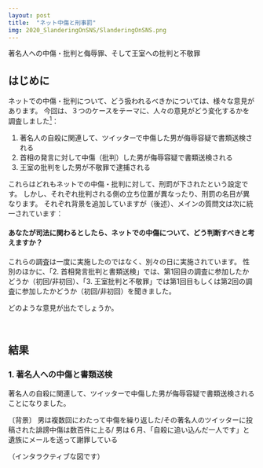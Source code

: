 ```yaml
---
layout: post
title:  "ネット中傷と刑事罰"
img: 2020_SlanderingOnSNS/SlanderingOnSNS.png
---
```


著名人への中傷・批判と侮辱罪、そして王室への批判と不敬罪

## はじめに
ネットでの中傷・批判について、どう扱われるべきかについては、様々な意見があります。
今回は、３つのケースをテーマに、人々の意見がどう変化するかを調査しました[^0]：

[^0]: 具体的な事例を想像される方もいると思いますが、ここでは例え話として扱っています。

<ol>
<li>著名人の自殺に関連して、ツイッターで中傷した男が侮辱容疑で書類送検される</li>
<li>首相の発言に対して中傷（批判）した男が侮辱容疑で書類送検される</li>
<li>王室の批判をした男が不敬罪で逮捕される</li>
</ol>

これらはどれもネットでの中傷・批判に対して、刑罰が下されたという設定です。
しかし、それぞれ批判される側の立ち位置が異なったり、刑罰の名目が異なります。
それぞれ背景を追加していますが（後述）、メインの質問文は次に統一されています：

<div class="jumbotron">
  <h4>あなたが司法に関わるとしたら、ネットでの中傷について、どう判断すべきと考えますか？</h4>
  <!-- <label><i>性犯罪者にGPSの装着を義務付けることが、昨今日本でも検討されています。犯罪予防・人権問題・法制度など幅広い観点から、ご意見を募集します。</i></label> -->
</div>

これらの調査は一度に実施したのではなく、別々の日に実施されています。
性別のほかに、「2. 首相発言批判と書類送検」では、第1回目の調査に参加したかどうか（初回/非初回）、「3. 王室批判と不敬罪」では第1回目もしくは第2回の調査に参加したかどうか（初回/非初回）を聞きました。

どのような意見が出たでしょうか。

<br>


## 結果

### 1. 著名人への中傷と書類送検

<div class="jumbotron py-2">
<p>
著名人の自殺に関連して、ツイッターで中傷した男が侮辱容疑で書類送検されることになりました。
</p>
<p>
〔背景〕 男は複数回にわたって中傷を繰り返した/その著名人のツイッターに投稿された誹謗中傷は数百件に上る/ 男は６月、「自殺に追い込んだ一人です」と遺族にメールを送って謝罪している
</p>
</div>
（インタラクティブな図です）

<div>                        <script type="text/javascript">window.PlotlyConfig = {MathJaxConfig: 'local'};</script>
        <script src="https://cdn.plot.ly/plotly-latest.min.js"></script>                <div id="6bd88d88-6455-4cfe-b921-59597818d68d" class="plotly-graph-div" style="height:100%; width:100%;"></div>            <script type="text/javascript">                                    window.PLOTLYENV=window.PLOTLYENV || {};                                    if (document.getElementById("6bd88d88-6455-4cfe-b921-59597818d68d")) {                    Plotly.newPlot(                        "6bd88d88-6455-4cfe-b921-59597818d68d",                        [{"branchvalues": "total", "customdata": [[3.0], [196.0], [3.0], [117.0], [3.0], [166.4696485623003]], "domain": {"x": [0.0, 1.0], "y": [0.0, 1.0]}, "hovertemplate": "labels=%{label}<br>Count_sum=%{value}<br>parent=%{parent}<br>id=%{id}<br>Count=%{color}<extra></extra>", "ids": ["\u614e\u91cd\u6d3e/\u5973\u6027", "\u88c1\u304b\u308c\u308b\u3079\u304d/\u5973\u6027", "\u614e\u91cd\u6d3e/\u7537\u6027", "\u88c1\u304b\u308c\u308b\u3079\u304d/\u7537\u6027", "\u614e\u91cd\u6d3e", "\u88c1\u304b\u308c\u308b\u3079\u304d"], "labels": ["\u5973\u6027", "\u5973\u6027", "\u7537\u6027", "\u7537\u6027", "\u614e\u91cd\u6d3e", "\u88c1\u304b\u308c\u308b\u3079\u304d"], "marker": {"coloraxis": "coloraxis", "colors": [3.0, 196.0, 3.0, 117.0, 3.0, 166.4696485623003]}, "name": "", "parents": ["\u614e\u91cd\u6d3e", "\u88c1\u304b\u308c\u308b\u3079\u304d", "\u614e\u91cd\u6d3e", "\u88c1\u304b\u308c\u308b\u3079\u304d", "", ""], "type": "sunburst", "values": [3, 196, 3, 117, 6, 313]}],                        {"coloraxis": {"colorbar": {"title": {"text": "Count"}}, "colorscale": [[0.0, "rgb(75, 41, 145)"], [0.16666666666666666, "rgb(135, 44, 162)"], [0.3333333333333333, "rgb(192, 54, 157)"], [0.5, "rgb(234, 79, 136)"], [0.6666666666666666, "rgb(250, 120, 118)"], [0.8333333333333334, "rgb(246, 169, 122)"], [1.0, "rgb(237, 217, 163)"]]}, "legend": {"tracegroupgap": 0}, "margin": {"t": 60}, "template": {"data": {"bar": [{"error_x": {"color": "#2a3f5f"}, "error_y": {"color": "#2a3f5f"}, "marker": {"line": {"color": "#E5ECF6", "width": 0.5}}, "type": "bar"}], "barpolar": [{"marker": {"line": {"color": "#E5ECF6", "width": 0.5}}, "type": "barpolar"}], "carpet": [{"aaxis": {"endlinecolor": "#2a3f5f", "gridcolor": "white", "linecolor": "white", "minorgridcolor": "white", "startlinecolor": "#2a3f5f"}, "baxis": {"endlinecolor": "#2a3f5f", "gridcolor": "white", "linecolor": "white", "minorgridcolor": "white", "startlinecolor": "#2a3f5f"}, "type": "carpet"}], "choropleth": [{"colorbar": {"outlinewidth": 0, "ticks": ""}, "type": "choropleth"}], "contour": [{"colorbar": {"outlinewidth": 0, "ticks": ""}, "colorscale": [[0.0, "#0d0887"], [0.1111111111111111, "#46039f"], [0.2222222222222222, "#7201a8"], [0.3333333333333333, "#9c179e"], [0.4444444444444444, "#bd3786"], [0.5555555555555556, "#d8576b"], [0.6666666666666666, "#ed7953"], [0.7777777777777778, "#fb9f3a"], [0.8888888888888888, "#fdca26"], [1.0, "#f0f921"]], "type": "contour"}], "contourcarpet": [{"colorbar": {"outlinewidth": 0, "ticks": ""}, "type": "contourcarpet"}], "heatmap": [{"colorbar": {"outlinewidth": 0, "ticks": ""}, "colorscale": [[0.0, "#0d0887"], [0.1111111111111111, "#46039f"], [0.2222222222222222, "#7201a8"], [0.3333333333333333, "#9c179e"], [0.4444444444444444, "#bd3786"], [0.5555555555555556, "#d8576b"], [0.6666666666666666, "#ed7953"], [0.7777777777777778, "#fb9f3a"], [0.8888888888888888, "#fdca26"], [1.0, "#f0f921"]], "type": "heatmap"}], "heatmapgl": [{"colorbar": {"outlinewidth": 0, "ticks": ""}, "colorscale": [[0.0, "#0d0887"], [0.1111111111111111, "#46039f"], [0.2222222222222222, "#7201a8"], [0.3333333333333333, "#9c179e"], [0.4444444444444444, "#bd3786"], [0.5555555555555556, "#d8576b"], [0.6666666666666666, "#ed7953"], [0.7777777777777778, "#fb9f3a"], [0.8888888888888888, "#fdca26"], [1.0, "#f0f921"]], "type": "heatmapgl"}], "histogram": [{"marker": {"colorbar": {"outlinewidth": 0, "ticks": ""}}, "type": "histogram"}], "histogram2d": [{"colorbar": {"outlinewidth": 0, "ticks": ""}, "colorscale": [[0.0, "#0d0887"], [0.1111111111111111, "#46039f"], [0.2222222222222222, "#7201a8"], [0.3333333333333333, "#9c179e"], [0.4444444444444444, "#bd3786"], [0.5555555555555556, "#d8576b"], [0.6666666666666666, "#ed7953"], [0.7777777777777778, "#fb9f3a"], [0.8888888888888888, "#fdca26"], [1.0, "#f0f921"]], "type": "histogram2d"}], "histogram2dcontour": [{"colorbar": {"outlinewidth": 0, "ticks": ""}, "colorscale": [[0.0, "#0d0887"], [0.1111111111111111, "#46039f"], [0.2222222222222222, "#7201a8"], [0.3333333333333333, "#9c179e"], [0.4444444444444444, "#bd3786"], [0.5555555555555556, "#d8576b"], [0.6666666666666666, "#ed7953"], [0.7777777777777778, "#fb9f3a"], [0.8888888888888888, "#fdca26"], [1.0, "#f0f921"]], "type": "histogram2dcontour"}], "mesh3d": [{"colorbar": {"outlinewidth": 0, "ticks": ""}, "type": "mesh3d"}], "parcoords": [{"line": {"colorbar": {"outlinewidth": 0, "ticks": ""}}, "type": "parcoords"}], "pie": [{"automargin": true, "type": "pie"}], "scatter": [{"marker": {"colorbar": {"outlinewidth": 0, "ticks": ""}}, "type": "scatter"}], "scatter3d": [{"line": {"colorbar": {"outlinewidth": 0, "ticks": ""}}, "marker": {"colorbar": {"outlinewidth": 0, "ticks": ""}}, "type": "scatter3d"}], "scattercarpet": [{"marker": {"colorbar": {"outlinewidth": 0, "ticks": ""}}, "type": "scattercarpet"}], "scattergeo": [{"marker": {"colorbar": {"outlinewidth": 0, "ticks": ""}}, "type": "scattergeo"}], "scattergl": [{"marker": {"colorbar": {"outlinewidth": 0, "ticks": ""}}, "type": "scattergl"}], "scattermapbox": [{"marker": {"colorbar": {"outlinewidth": 0, "ticks": ""}}, "type": "scattermapbox"}], "scatterpolar": [{"marker": {"colorbar": {"outlinewidth": 0, "ticks": ""}}, "type": "scatterpolar"}], "scatterpolargl": [{"marker": {"colorbar": {"outlinewidth": 0, "ticks": ""}}, "type": "scatterpolargl"}], "scatterternary": [{"marker": {"colorbar": {"outlinewidth": 0, "ticks": ""}}, "type": "scatterternary"}], "surface": [{"colorbar": {"outlinewidth": 0, "ticks": ""}, "colorscale": [[0.0, "#0d0887"], [0.1111111111111111, "#46039f"], [0.2222222222222222, "#7201a8"], [0.3333333333333333, "#9c179e"], [0.4444444444444444, "#bd3786"], [0.5555555555555556, "#d8576b"], [0.6666666666666666, "#ed7953"], [0.7777777777777778, "#fb9f3a"], [0.8888888888888888, "#fdca26"], [1.0, "#f0f921"]], "type": "surface"}], "table": [{"cells": {"fill": {"color": "#EBF0F8"}, "line": {"color": "white"}}, "header": {"fill": {"color": "#C8D4E3"}, "line": {"color": "white"}}, "type": "table"}]}, "layout": {"annotationdefaults": {"arrowcolor": "#2a3f5f", "arrowhead": 0, "arrowwidth": 1}, "autotypenumbers": "strict", "coloraxis": {"colorbar": {"outlinewidth": 0, "ticks": ""}}, "colorscale": {"diverging": [[0, "#8e0152"], [0.1, "#c51b7d"], [0.2, "#de77ae"], [0.3, "#f1b6da"], [0.4, "#fde0ef"], [0.5, "#f7f7f7"], [0.6, "#e6f5d0"], [0.7, "#b8e186"], [0.8, "#7fbc41"], [0.9, "#4d9221"], [1, "#276419"]], "sequential": [[0.0, "#0d0887"], [0.1111111111111111, "#46039f"], [0.2222222222222222, "#7201a8"], [0.3333333333333333, "#9c179e"], [0.4444444444444444, "#bd3786"], [0.5555555555555556, "#d8576b"], [0.6666666666666666, "#ed7953"], [0.7777777777777778, "#fb9f3a"], [0.8888888888888888, "#fdca26"], [1.0, "#f0f921"]], "sequentialminus": [[0.0, "#0d0887"], [0.1111111111111111, "#46039f"], [0.2222222222222222, "#7201a8"], [0.3333333333333333, "#9c179e"], [0.4444444444444444, "#bd3786"], [0.5555555555555556, "#d8576b"], [0.6666666666666666, "#ed7953"], [0.7777777777777778, "#fb9f3a"], [0.8888888888888888, "#fdca26"], [1.0, "#f0f921"]]}, "colorway": ["#636efa", "#EF553B", "#00cc96", "#ab63fa", "#FFA15A", "#19d3f3", "#FF6692", "#B6E880", "#FF97FF", "#FECB52"], "font": {"color": "#2a3f5f"}, "geo": {"bgcolor": "white", "lakecolor": "white", "landcolor": "#E5ECF6", "showlakes": true, "showland": true, "subunitcolor": "white"}, "hoverlabel": {"align": "left"}, "hovermode": "closest", "mapbox": {"style": "light"}, "paper_bgcolor": "white", "plot_bgcolor": "#E5ECF6", "polar": {"angularaxis": {"gridcolor": "white", "linecolor": "white", "ticks": ""}, "bgcolor": "#E5ECF6", "radialaxis": {"gridcolor": "white", "linecolor": "white", "ticks": ""}}, "scene": {"xaxis": {"backgroundcolor": "#E5ECF6", "gridcolor": "white", "gridwidth": 2, "linecolor": "white", "showbackground": true, "ticks": "", "zerolinecolor": "white"}, "yaxis": {"backgroundcolor": "#E5ECF6", "gridcolor": "white", "gridwidth": 2, "linecolor": "white", "showbackground": true, "ticks": "", "zerolinecolor": "white"}, "zaxis": {"backgroundcolor": "#E5ECF6", "gridcolor": "white", "gridwidth": 2, "linecolor": "white", "showbackground": true, "ticks": "", "zerolinecolor": "white"}}, "shapedefaults": {"line": {"color": "#2a3f5f"}}, "ternary": {"aaxis": {"gridcolor": "white", "linecolor": "white", "ticks": ""}, "baxis": {"gridcolor": "white", "linecolor": "white", "ticks": ""}, "bgcolor": "#E5ECF6", "caxis": {"gridcolor": "white", "linecolor": "white", "ticks": ""}}, "title": {"x": 0.05}, "xaxis": {"automargin": true, "gridcolor": "white", "linecolor": "white", "ticks": "", "title": {"standoff": 15}, "zerolinecolor": "white", "zerolinewidth": 2}, "yaxis": {"automargin": true, "gridcolor": "white", "linecolor": "white", "ticks": "", "title": {"standoff": 15}, "zerolinecolor": "white", "zerolinewidth": 2}}}},                        {"responsive": true}                    )                };                            </script>        </div>

<div class="card">
	<div class="card-header">
	裁かれるべき (222 posts)
	</div>
	<ul class="list-group list-group-flush">
	<li class="list-group-item">
		あまりに執拗な中傷に対しては対処するべきだと思う
		<br><span class="badge badge-dark">48 likes</span>
	</li>
	<li class="list-group-item">
		厳罰化するべき
		<br><span class="badge badge-dark">32 likes</span>
	</li>
	<li class="list-group-item">
		いくら匿名とは言え、精神的に追い込むのは立派な犯罪だと思うので許されるべきものではないと思います。
		<br><span class="badge badge-dark">32 likes</span>
	</li>
	<div class="collapse" id="collapseOpinion0">
	<li class="list-group-item">
		ネットへの書き込み自体は自由です。しかし、ネットでの書き込み内容はすぐにリツイート等され、さまざまな人の目に晒されます。そのため、苦手程度ならいいが、中傷まではしていけないと思います。書き込んだことが主な要因として死亡につながったのならば、罪に問われることは当然だとおもいます。
		<br><span class="badge badge-dark">30 likes</span>
	</li>
	<li class="list-group-item">
		ネットであろうと、直接メッセージを伝えた手段であれば侮辱や排除や攻撃などの危害を加えることは、罰するものとしてよいと思います。心を破壊することはとても悪いことです。
		<br><span class="badge badge-dark">29 likes</span>
	</li>
	<li class="list-group-item">
		危機感を持って書き込みをするべき
		<br><span class="badge badge-dark">28 likes</span>
	</li>
	<li class="list-group-item">
		自分の行動に責任をもつべきだと思う。
		<br><span class="badge badge-dark">28 likes</span>
	</li>
	<li class="list-group-item">
		個人を誹謗中傷する行為はどんな理由があろうとやってはいけない行為であるため、徹底的に取り締まるべきだと考えます。罪に問われるのは当たり前だと思います。
		<br><span class="badge badge-dark">27 likes</span>
	</li>
	<li class="list-group-item">
		SNSでならバレないだろう、大丈夫だろうと軽く考えている人がまたまだ世の中にたくさんいると思います。今回の誹謗中傷を繰り返し行っていた男は重い罪に問われるべきだと思います。今後、誹謗中傷も罪に問われるという意識が根付いて、誹謗中傷をする人が減っていくことを期待したいです。
		<br><span class="badge badge-dark">26 likes</span>
	</li>
	<li class="list-group-item">
		中傷は、わざわざ本人に送るものではないと思うし、顔が見えないからといって軽率にそのようなコメントなどするべきではないと思います。もっと、自分の発言に責任を持つべきだと思います。
		<br><span class="badge badge-dark">26 likes</span>
	</li>
	</div>
	<button class="btn btn-light btn-block" type="button" data-toggle="collapse" data-target="#collapseOpinion0" aria-expanded="false" aria-controls="collapseOpinion0">
		See more
	</button>
	</ul>
</div>

<div class="card">
	<div class="card-header">
	慎重派 (5 posts)
	</div>
	<ul class="list-group list-group-flush">
	<li class="list-group-item">
		現在施行されている法律を下に、証拠等が十分確認できるようであれば、きちんと罰を与えるようにすべきであり、民事と刑事でも同様にすべきだと思う。
		<br><span class="badge badge-dark">33 likes</span>
	</li>
	<li class="list-group-item">
		あくまでも現在の法律に則り判断すべきだと思う。謝罪のメールも法律上の扱いで汲み取るかどうかを判断すべきだと思う。
		<br><span class="badge badge-dark">7 likes</span>
	</li>
	<li class="list-group-item">
		公人と私人で分けるべきだと思います。政治家への批判は徹底的に行っても良いと思いますが、私人に対する誹謗中傷は慎むべきです。
		<br><span class="badge badge-dark">6 likes</span>
	</li>
	<div class="collapse" id="collapseOpinion1">
	<li class="list-group-item">
		誹謗中傷問題は線引きが非常に難しいので、司法判断は慎重にならざるを得ないと思います。どうしても主観が入ってしまうので。司法の専門家に任せた方がいいと考えます。
		<br><span class="badge badge-dark">5 likes</span>
	</li>
	<li class="list-group-item">
		匿名で顔と名前を出さずに誹謗中傷することに対して刑罰を設ける必要はないと感じます。私は中学生の頃からスマホを自然に使って来た世代なので、匿名であることないことを発言する人がいることに慣れています。確かに知らない人から執拗に中傷されると誰でも傷つきますが、SNSではそういう人が多いですし匿名だと過激な発言になりがちなものだと思います。匿名での中傷を刑罰化するとSNSが窮屈なものになって誰も発言しなくなる可能性があるかもしれません。匿名で発言する人は自分に自信が無い哀れな人がやる事というのが常識になるように教育や価値観が変わっていけば良いと思います。
		<br><span class="badge badge-dark">5 likes</span>
	</li>
	</div>
	<button class="btn btn-light btn-block" type="button" data-toggle="collapse" data-target="#collapseOpinion1" aria-expanded="false" aria-controls="collapseOpinion1">
		See more
	</button>
	</ul>
</div>



### 2. 首相発言批判と書類送検

<div class="jumbotron py-2">
<p>
某国の首相の発言を、ツイッターで中傷した男が侮辱容疑で書類送検されることになりました。
</p>
<p>
〔背景〕 男は複数回にわたって中傷を繰り返した/その首相のツイッターに投稿された誹謗中傷は数百件に上る/ 首相は医師からストレス障害の診断を受けている
</p>
</div>
（インタラクティブな図です）

<div>                        <script type="text/javascript">window.PlotlyConfig = {MathJaxConfig: 'local'};</script>
        <script src="https://cdn.plot.ly/plotly-latest.min.js"></script>                <div id="7eeddbf3-6b57-43f0-8f72-04c4010dbadf" class="plotly-graph-div" style="height:100%; width:100%;"></div>            <script type="text/javascript">                                    window.PLOTLYENV=window.PLOTLYENV || {};                                    if (document.getElementById("7eeddbf3-6b57-43f0-8f72-04c4010dbadf")) {                    Plotly.newPlot(                        "7eeddbf3-6b57-43f0-8f72-04c4010dbadf",                        [{"branchvalues": "total", "customdata": [[73.0], [11.0], [96.0], [6.0], [61.0], [5.0], [75.0], [11.0], [67.53731343283582], [9.125], [86.78947368421052], [9.235294117647058], [78.33114754098361], [9.181818181818182]], "domain": {"x": [0.0, 1.0], "y": [0.0, 1.0]}, "hovertemplate": "labels=%{label}<br>Count_sum=%{value}<br>parent=%{parent}<br>id=%{id}<br>Count=%{color}<extra></extra>", "ids": ["\u88c1\u304b\u308c\u308b\u3079\u304d/\u521d\u56de/\u5973\u6027", "\u88c1\u304b\u308c\u308b\u3079\u304d\u3067\u306f\u306a\u3044/\u521d\u56de/\u5973\u6027", "\u88c1\u304b\u308c\u308b\u3079\u304d/\u975e\u521d\u56de/\u5973\u6027", "\u88c1\u304b\u308c\u308b\u3079\u304d\u3067\u306f\u306a\u3044/\u975e\u521d\u56de/\u5973\u6027", "\u88c1\u304b\u308c\u308b\u3079\u304d/\u521d\u56de/\u7537\u6027", "\u88c1\u304b\u308c\u308b\u3079\u304d\u3067\u306f\u306a\u3044/\u521d\u56de/\u7537\u6027", "\u88c1\u304b\u308c\u308b\u3079\u304d/\u975e\u521d\u56de/\u7537\u6027", "\u88c1\u304b\u308c\u308b\u3079\u304d\u3067\u306f\u306a\u3044/\u975e\u521d\u56de/\u7537\u6027", "\u88c1\u304b\u308c\u308b\u3079\u304d/\u521d\u56de", "\u88c1\u304b\u308c\u308b\u3079\u304d\u3067\u306f\u306a\u3044/\u521d\u56de", "\u88c1\u304b\u308c\u308b\u3079\u304d/\u975e\u521d\u56de", "\u88c1\u304b\u308c\u308b\u3079\u304d\u3067\u306f\u306a\u3044/\u975e\u521d\u56de", "\u88c1\u304b\u308c\u308b\u3079\u304d", "\u88c1\u304b\u308c\u308b\u3079\u304d\u3067\u306f\u306a\u3044"], "labels": ["\u5973\u6027", "\u5973\u6027", "\u5973\u6027", "\u5973\u6027", "\u7537\u6027", "\u7537\u6027", "\u7537\u6027", "\u7537\u6027", "\u521d\u56de", "\u521d\u56de", "\u975e\u521d\u56de", "\u975e\u521d\u56de", "\u88c1\u304b\u308c\u308b\u3079\u304d", "\u88c1\u304b\u308c\u308b\u3079\u304d\u3067\u306f\u306a\u3044"], "marker": {"coloraxis": "coloraxis", "colors": [73.0, 11.0, 96.0, 6.0, 61.0, 5.0, 75.0, 11.0, 67.53731343283582, 9.125, 86.78947368421052, 9.235294117647058, 78.33114754098361, 9.181818181818182]}, "name": "", "parents": ["\u88c1\u304b\u308c\u308b\u3079\u304d/\u521d\u56de", "\u88c1\u304b\u308c\u308b\u3079\u304d\u3067\u306f\u306a\u3044/\u521d\u56de", "\u88c1\u304b\u308c\u308b\u3079\u304d/\u975e\u521d\u56de", "\u88c1\u304b\u308c\u308b\u3079\u304d\u3067\u306f\u306a\u3044/\u975e\u521d\u56de", "\u88c1\u304b\u308c\u308b\u3079\u304d/\u521d\u56de", "\u88c1\u304b\u308c\u308b\u3079\u304d\u3067\u306f\u306a\u3044/\u521d\u56de", "\u88c1\u304b\u308c\u308b\u3079\u304d/\u975e\u521d\u56de", "\u88c1\u304b\u308c\u308b\u3079\u304d\u3067\u306f\u306a\u3044/\u975e\u521d\u56de", "\u88c1\u304b\u308c\u308b\u3079\u304d", "\u88c1\u304b\u308c\u308b\u3079\u304d\u3067\u306f\u306a\u3044", "\u88c1\u304b\u308c\u308b\u3079\u304d", "\u88c1\u304b\u308c\u308b\u3079\u304d\u3067\u306f\u306a\u3044", "", ""], "type": "sunburst", "values": [73, 11, 96, 6, 61, 5, 75, 11, 134, 16, 171, 17, 305, 33]}],                        {"coloraxis": {"colorbar": {"title": {"text": "Count"}}, "colorscale": [[0.0, "rgb(75, 41, 145)"], [0.16666666666666666, "rgb(135, 44, 162)"], [0.3333333333333333, "rgb(192, 54, 157)"], [0.5, "rgb(234, 79, 136)"], [0.6666666666666666, "rgb(250, 120, 118)"], [0.8333333333333334, "rgb(246, 169, 122)"], [1.0, "rgb(237, 217, 163)"]]}, "legend": {"tracegroupgap": 0}, "margin": {"t": 60}, "template": {"data": {"bar": [{"error_x": {"color": "#2a3f5f"}, "error_y": {"color": "#2a3f5f"}, "marker": {"line": {"color": "#E5ECF6", "width": 0.5}}, "type": "bar"}], "barpolar": [{"marker": {"line": {"color": "#E5ECF6", "width": 0.5}}, "type": "barpolar"}], "carpet": [{"aaxis": {"endlinecolor": "#2a3f5f", "gridcolor": "white", "linecolor": "white", "minorgridcolor": "white", "startlinecolor": "#2a3f5f"}, "baxis": {"endlinecolor": "#2a3f5f", "gridcolor": "white", "linecolor": "white", "minorgridcolor": "white", "startlinecolor": "#2a3f5f"}, "type": "carpet"}], "choropleth": [{"colorbar": {"outlinewidth": 0, "ticks": ""}, "type": "choropleth"}], "contour": [{"colorbar": {"outlinewidth": 0, "ticks": ""}, "colorscale": [[0.0, "#0d0887"], [0.1111111111111111, "#46039f"], [0.2222222222222222, "#7201a8"], [0.3333333333333333, "#9c179e"], [0.4444444444444444, "#bd3786"], [0.5555555555555556, "#d8576b"], [0.6666666666666666, "#ed7953"], [0.7777777777777778, "#fb9f3a"], [0.8888888888888888, "#fdca26"], [1.0, "#f0f921"]], "type": "contour"}], "contourcarpet": [{"colorbar": {"outlinewidth": 0, "ticks": ""}, "type": "contourcarpet"}], "heatmap": [{"colorbar": {"outlinewidth": 0, "ticks": ""}, "colorscale": [[0.0, "#0d0887"], [0.1111111111111111, "#46039f"], [0.2222222222222222, "#7201a8"], [0.3333333333333333, "#9c179e"], [0.4444444444444444, "#bd3786"], [0.5555555555555556, "#d8576b"], [0.6666666666666666, "#ed7953"], [0.7777777777777778, "#fb9f3a"], [0.8888888888888888, "#fdca26"], [1.0, "#f0f921"]], "type": "heatmap"}], "heatmapgl": [{"colorbar": {"outlinewidth": 0, "ticks": ""}, "colorscale": [[0.0, "#0d0887"], [0.1111111111111111, "#46039f"], [0.2222222222222222, "#7201a8"], [0.3333333333333333, "#9c179e"], [0.4444444444444444, "#bd3786"], [0.5555555555555556, "#d8576b"], [0.6666666666666666, "#ed7953"], [0.7777777777777778, "#fb9f3a"], [0.8888888888888888, "#fdca26"], [1.0, "#f0f921"]], "type": "heatmapgl"}], "histogram": [{"marker": {"colorbar": {"outlinewidth": 0, "ticks": ""}}, "type": "histogram"}], "histogram2d": [{"colorbar": {"outlinewidth": 0, "ticks": ""}, "colorscale": [[0.0, "#0d0887"], [0.1111111111111111, "#46039f"], [0.2222222222222222, "#7201a8"], [0.3333333333333333, "#9c179e"], [0.4444444444444444, "#bd3786"], [0.5555555555555556, "#d8576b"], [0.6666666666666666, "#ed7953"], [0.7777777777777778, "#fb9f3a"], [0.8888888888888888, "#fdca26"], [1.0, "#f0f921"]], "type": "histogram2d"}], "histogram2dcontour": [{"colorbar": {"outlinewidth": 0, "ticks": ""}, "colorscale": [[0.0, "#0d0887"], [0.1111111111111111, "#46039f"], [0.2222222222222222, "#7201a8"], [0.3333333333333333, "#9c179e"], [0.4444444444444444, "#bd3786"], [0.5555555555555556, "#d8576b"], [0.6666666666666666, "#ed7953"], [0.7777777777777778, "#fb9f3a"], [0.8888888888888888, "#fdca26"], [1.0, "#f0f921"]], "type": "histogram2dcontour"}], "mesh3d": [{"colorbar": {"outlinewidth": 0, "ticks": ""}, "type": "mesh3d"}], "parcoords": [{"line": {"colorbar": {"outlinewidth": 0, "ticks": ""}}, "type": "parcoords"}], "pie": [{"automargin": true, "type": "pie"}], "scatter": [{"marker": {"colorbar": {"outlinewidth": 0, "ticks": ""}}, "type": "scatter"}], "scatter3d": [{"line": {"colorbar": {"outlinewidth": 0, "ticks": ""}}, "marker": {"colorbar": {"outlinewidth": 0, "ticks": ""}}, "type": "scatter3d"}], "scattercarpet": [{"marker": {"colorbar": {"outlinewidth": 0, "ticks": ""}}, "type": "scattercarpet"}], "scattergeo": [{"marker": {"colorbar": {"outlinewidth": 0, "ticks": ""}}, "type": "scattergeo"}], "scattergl": [{"marker": {"colorbar": {"outlinewidth": 0, "ticks": ""}}, "type": "scattergl"}], "scattermapbox": [{"marker": {"colorbar": {"outlinewidth": 0, "ticks": ""}}, "type": "scattermapbox"}], "scatterpolar": [{"marker": {"colorbar": {"outlinewidth": 0, "ticks": ""}}, "type": "scatterpolar"}], "scatterpolargl": [{"marker": {"colorbar": {"outlinewidth": 0, "ticks": ""}}, "type": "scatterpolargl"}], "scatterternary": [{"marker": {"colorbar": {"outlinewidth": 0, "ticks": ""}}, "type": "scatterternary"}], "surface": [{"colorbar": {"outlinewidth": 0, "ticks": ""}, "colorscale": [[0.0, "#0d0887"], [0.1111111111111111, "#46039f"], [0.2222222222222222, "#7201a8"], [0.3333333333333333, "#9c179e"], [0.4444444444444444, "#bd3786"], [0.5555555555555556, "#d8576b"], [0.6666666666666666, "#ed7953"], [0.7777777777777778, "#fb9f3a"], [0.8888888888888888, "#fdca26"], [1.0, "#f0f921"]], "type": "surface"}], "table": [{"cells": {"fill": {"color": "#EBF0F8"}, "line": {"color": "white"}}, "header": {"fill": {"color": "#C8D4E3"}, "line": {"color": "white"}}, "type": "table"}]}, "layout": {"annotationdefaults": {"arrowcolor": "#2a3f5f", "arrowhead": 0, "arrowwidth": 1}, "autotypenumbers": "strict", "coloraxis": {"colorbar": {"outlinewidth": 0, "ticks": ""}}, "colorscale": {"diverging": [[0, "#8e0152"], [0.1, "#c51b7d"], [0.2, "#de77ae"], [0.3, "#f1b6da"], [0.4, "#fde0ef"], [0.5, "#f7f7f7"], [0.6, "#e6f5d0"], [0.7, "#b8e186"], [0.8, "#7fbc41"], [0.9, "#4d9221"], [1, "#276419"]], "sequential": [[0.0, "#0d0887"], [0.1111111111111111, "#46039f"], [0.2222222222222222, "#7201a8"], [0.3333333333333333, "#9c179e"], [0.4444444444444444, "#bd3786"], [0.5555555555555556, "#d8576b"], [0.6666666666666666, "#ed7953"], [0.7777777777777778, "#fb9f3a"], [0.8888888888888888, "#fdca26"], [1.0, "#f0f921"]], "sequentialminus": [[0.0, "#0d0887"], [0.1111111111111111, "#46039f"], [0.2222222222222222, "#7201a8"], [0.3333333333333333, "#9c179e"], [0.4444444444444444, "#bd3786"], [0.5555555555555556, "#d8576b"], [0.6666666666666666, "#ed7953"], [0.7777777777777778, "#fb9f3a"], [0.8888888888888888, "#fdca26"], [1.0, "#f0f921"]]}, "colorway": ["#636efa", "#EF553B", "#00cc96", "#ab63fa", "#FFA15A", "#19d3f3", "#FF6692", "#B6E880", "#FF97FF", "#FECB52"], "font": {"color": "#2a3f5f"}, "geo": {"bgcolor": "white", "lakecolor": "white", "landcolor": "#E5ECF6", "showlakes": true, "showland": true, "subunitcolor": "white"}, "hoverlabel": {"align": "left"}, "hovermode": "closest", "mapbox": {"style": "light"}, "paper_bgcolor": "white", "plot_bgcolor": "#E5ECF6", "polar": {"angularaxis": {"gridcolor": "white", "linecolor": "white", "ticks": ""}, "bgcolor": "#E5ECF6", "radialaxis": {"gridcolor": "white", "linecolor": "white", "ticks": ""}}, "scene": {"xaxis": {"backgroundcolor": "#E5ECF6", "gridcolor": "white", "gridwidth": 2, "linecolor": "white", "showbackground": true, "ticks": "", "zerolinecolor": "white"}, "yaxis": {"backgroundcolor": "#E5ECF6", "gridcolor": "white", "gridwidth": 2, "linecolor": "white", "showbackground": true, "ticks": "", "zerolinecolor": "white"}, "zaxis": {"backgroundcolor": "#E5ECF6", "gridcolor": "white", "gridwidth": 2, "linecolor": "white", "showbackground": true, "ticks": "", "zerolinecolor": "white"}}, "shapedefaults": {"line": {"color": "#2a3f5f"}}, "ternary": {"aaxis": {"gridcolor": "white", "linecolor": "white", "ticks": ""}, "baxis": {"gridcolor": "white", "linecolor": "white", "ticks": ""}, "bgcolor": "#E5ECF6", "caxis": {"gridcolor": "white", "linecolor": "white", "ticks": ""}}, "title": {"x": 0.05}, "xaxis": {"automargin": true, "gridcolor": "white", "linecolor": "white", "ticks": "", "title": {"standoff": 15}, "zerolinecolor": "white", "zerolinewidth": 2}, "yaxis": {"automargin": true, "gridcolor": "white", "linecolor": "white", "ticks": "", "title": {"standoff": 15}, "zerolinecolor": "white", "zerolinewidth": 2}}}},                        {"responsive": true}                    )                };                            </script>        </div>

<div class="card">
	<div class="card-header">
	慎重派・裁かれるべきではない (16 posts)
	</div>
	<ul class="list-group list-group-flush">
	<li class="list-group-item">
		投稿内容の事実関係の確認をした上で、数百回渡る中傷の正当性を問う。これほどまでき執拗にシェアしたことによる精神的苦痛は立件されてもおかしくはないと思う。
		<br><span class="badge badge-dark">28 likes</span>
	</li>
	<li class="list-group-item">
		一般的にネットでの発言は「自由」が原則だと思いますが、特定の人間の身体・生命に悪影響を及ぼすような度を越えた発言は当然許されるべきではなく、刑事罰を課すことは尤もな事だと考えます。
		<br><span class="badge badge-dark">25 likes</span>
	</li>
	<li class="list-group-item">
		首相の発言と中傷の内容によると思う。中傷の内容が殺すなど恐ろしいものであれば罰すべきとも思う。
		<br><span class="badge badge-dark">17 likes</span>
	</li>
	<div class="collapse" id="collapseOpinion0">
	<li class="list-group-item">
		政策に対する批判は自由だが、執拗な人格攻撃に対しては取り締まるべきだ。
		<br><span class="badge badge-dark">17 likes</span>
	</li>
	<li class="list-group-item">
		何らかの罰を与えるべきだと思いますが厳重注意で良いと思います。
		<br><span class="badge badge-dark">16 likes</span>
	</li>
	<li class="list-group-item">
		首相というのは公人なので、批判されたり、あれこれ言われるのは当然だと思います。日本では、安倍や菅のやっていることを見ていると、無茶苦茶過ぎて、批判するのは当然です。 
		<br><span class="badge badge-dark">15 likes</span>
	</li>
	<li class="list-group-item">
		損害賠償は請求できると思います。ただ首相と言うのは公人です。様々な意見を聴くのも仕事だと思います。私人よりも損害賠償金額は少なくします。
		<br><span class="badge badge-dark">12 likes</span>
	</li>
	<li class="list-group-item">
		言論の自由は保障されるべきことであり、何でもかんでも規制はするべきではないと思います。ただし、ある一定の立場の人、特に政治家などは人前に自ら出てきている以上、一般人よりもより批判にさらされることはむしろ必要であると思います。それでもある一定の基準で判断することは求められるので、その基準を超えた批判・中傷に対しては重い刑罰で臨むことが必要だと思います。
		<br><span class="badge badge-dark">11 likes</span>
	</li>
	<li class="list-group-item">
		その特定のツイートのみが原因なのであれば罪だと思う。
		<br><span class="badge badge-dark">10 likes</span>
	</li>
	<li class="list-group-item">
		難しいです。人を傷つける発言は良くないですが、言論の自由がなくなるのは怖いです。
		<br><span class="badge badge-dark">9 likes</span>
	</li>
	</div>
	<button class="btn btn-light btn-block" type="button" data-toggle="collapse" data-target="#collapseOpinion0" aria-expanded="false" aria-controls="collapseOpinion0">
		See more
	</button>
	</ul>
</div>

<div class="card">
	<div class="card-header">
	裁かれるべき (233 posts)
	</div>
	<ul class="list-group list-group-flush">
	<li class="list-group-item">
		侮辱すること自体が精神的苦痛を与えることだと思うので、厳しい罰を与えることは必要だと考えます
		<br><span class="badge badge-dark">40 likes</span>
	</li>
	<li class="list-group-item">
		かなりの件数が増えてきているので、普通の刑事罰と同じように裁くべきだと思います。
		<br><span class="badge badge-dark">28 likes</span>
	</li>
	<li class="list-group-item">
		リスクを承知して投稿する必要がある
		<br><span class="badge badge-dark">27 likes</span>
	</li>
	<div class="collapse" id="collapseOpinion1">
	<li class="list-group-item">
		言葉でも相手が傷つくのなら、暴力とみなします。ましてや自分の素性をさらさないという陰湿で悪質なやり方には、実刑を下すべきです。
		<br><span class="badge badge-dark">27 likes</span>
	</li>
	<li class="list-group-item">
		ネットでの中傷は顔が見えない分悪質だと思います。実際いじめられるのと変わらない威力があり、人を追い詰めるものだと思います。それ相応の罰は必要なのではないかと思います。
		<br><span class="badge badge-dark">27 likes</span>
	</li>
	<li class="list-group-item">
		複数回にわたって悪意のある嫌がらせ書き込みをしたのであれば逮捕しても良いと思います。
		<br><span class="badge badge-dark">26 likes</span>
	</li>
	<li class="list-group-item">
		厳罰化するべき
		<br><span class="badge badge-dark">24 likes</span>
	</li>
	<li class="list-group-item">
		侮辱罪以外にも、精神的にも苦痛を与えられたり、自殺に追い込まれる人もいるので罪を重くするべきだと思う。
		<br><span class="badge badge-dark">24 likes</span>
	</li>
	<li class="list-group-item">
		ネットでの中傷により自殺においこまれる人もいるので何らかの罪に問うべきだと思います。
		<br><span class="badge badge-dark">23 likes</span>
	</li>
	<li class="list-group-item">
		男は書類送検されて当然だと思います。ネットの誹謗中傷はいかなる理由でも許されることではありません。
		<br><span class="badge badge-dark">23 likes</span>
	</li>
	</div>
	<button class="btn btn-light btn-block" type="button" data-toggle="collapse" data-target="#collapseOpinion1" aria-expanded="false" aria-controls="collapseOpinion1">
		See more
	</button>
	</ul>
</div>





### 3. 王室批判と不敬罪
<div class="jumbotron py-2">
<p>
某国にて、ツイッターで王室批判をした男が不敬罪で逮捕されました。
</p>
<p>
〔背景〕 男は複数回にわたって批判を繰り返した/某国では連日デモが行われ、王室批判が続いている
</p>
</div>
（インタラクティブな図です）

<div>                        <script type="text/javascript">window.PlotlyConfig = {MathJaxConfig: 'local'};</script>
        <script src="https://cdn.plot.ly/plotly-latest.min.js"></script>                <div id="50aa0ef9-f89d-437e-a87c-e550a3967695" class="plotly-graph-div" style="height:100%; width:100%;"></div>            <script type="text/javascript">                                    window.PLOTLYENV=window.PLOTLYENV || {};                                    if (document.getElementById("50aa0ef9-f89d-437e-a87c-e550a3967695")) {                    Plotly.newPlot(                        "50aa0ef9-f89d-437e-a87c-e550a3967695",                        [{"branchvalues": "total", "customdata": [[63.0], [6.0], [42.0], [4.0], [48.0], [6.0], [26.0], [4.0], [56.513513513513516], [6.0], [35.88235294117647], [4.0], [48.675977653631286], [5.2]], "domain": {"x": [0.0, 1.0], "y": [0.0, 1.0]}, "hovertemplate": "labels=%{label}<br>Count_sum=%{value}<br>parent=%{parent}<br>id=%{id}<br>Count=%{color}<extra></extra>", "ids": ["\u88c1\u304b\u308c\u308b\u3079\u304d/\u521d\u56de/\u5973\u6027", "\u88c1\u304b\u308c\u308b\u3079\u304d\u3067\u306f\u306a\u3044/\u521d\u56de/\u5973\u6027", "\u88c1\u304b\u308c\u308b\u3079\u304d/\u975e\u521d\u56de/\u5973\u6027", "\u88c1\u304b\u308c\u308b\u3079\u304d\u3067\u306f\u306a\u3044/\u975e\u521d\u56de/\u5973\u6027", "\u88c1\u304b\u308c\u308b\u3079\u304d/\u521d\u56de/\u7537\u6027", "\u88c1\u304b\u308c\u308b\u3079\u304d\u3067\u306f\u306a\u3044/\u521d\u56de/\u7537\u6027", "\u88c1\u304b\u308c\u308b\u3079\u304d/\u975e\u521d\u56de/\u7537\u6027", "\u88c1\u304b\u308c\u308b\u3079\u304d\u3067\u306f\u306a\u3044/\u975e\u521d\u56de/\u7537\u6027", "\u88c1\u304b\u308c\u308b\u3079\u304d/\u521d\u56de", "\u88c1\u304b\u308c\u308b\u3079\u304d\u3067\u306f\u306a\u3044/\u521d\u56de", "\u88c1\u304b\u308c\u308b\u3079\u304d/\u975e\u521d\u56de", "\u88c1\u304b\u308c\u308b\u3079\u304d\u3067\u306f\u306a\u3044/\u975e\u521d\u56de", "\u88c1\u304b\u308c\u308b\u3079\u304d", "\u88c1\u304b\u308c\u308b\u3079\u304d\u3067\u306f\u306a\u3044"], "labels": ["\u5973\u6027", "\u5973\u6027", "\u5973\u6027", "\u5973\u6027", "\u7537\u6027", "\u7537\u6027", "\u7537\u6027", "\u7537\u6027", "\u521d\u56de", "\u521d\u56de", "\u975e\u521d\u56de", "\u975e\u521d\u56de", "\u88c1\u304b\u308c\u308b\u3079\u304d", "\u88c1\u304b\u308c\u308b\u3079\u304d\u3067\u306f\u306a\u3044"], "marker": {"coloraxis": "coloraxis", "colors": [63.0, 6.0, 42.0, 4.0, 48.0, 6.0, 26.0, 4.0, 56.513513513513516, 6.0, 35.88235294117647, 4.0, 48.675977653631286, 5.2]}, "name": "", "parents": ["\u88c1\u304b\u308c\u308b\u3079\u304d/\u521d\u56de", "\u88c1\u304b\u308c\u308b\u3079\u304d\u3067\u306f\u306a\u3044/\u521d\u56de", "\u88c1\u304b\u308c\u308b\u3079\u304d/\u975e\u521d\u56de", "\u88c1\u304b\u308c\u308b\u3079\u304d\u3067\u306f\u306a\u3044/\u975e\u521d\u56de", "\u88c1\u304b\u308c\u308b\u3079\u304d/\u521d\u56de", "\u88c1\u304b\u308c\u308b\u3079\u304d\u3067\u306f\u306a\u3044/\u521d\u56de", "\u88c1\u304b\u308c\u308b\u3079\u304d/\u975e\u521d\u56de", "\u88c1\u304b\u308c\u308b\u3079\u304d\u3067\u306f\u306a\u3044/\u975e\u521d\u56de", "\u88c1\u304b\u308c\u308b\u3079\u304d", "\u88c1\u304b\u308c\u308b\u3079\u304d\u3067\u306f\u306a\u3044", "\u88c1\u304b\u308c\u308b\u3079\u304d", "\u88c1\u304b\u308c\u308b\u3079\u304d\u3067\u306f\u306a\u3044", "", ""], "type": "sunburst", "values": [63, 6, 42, 4, 48, 6, 26, 4, 111, 12, 68, 8, 179, 20]}],                        {"coloraxis": {"colorbar": {"title": {"text": "Count"}}, "colorscale": [[0.0, "rgb(75, 41, 145)"], [0.16666666666666666, "rgb(135, 44, 162)"], [0.3333333333333333, "rgb(192, 54, 157)"], [0.5, "rgb(234, 79, 136)"], [0.6666666666666666, "rgb(250, 120, 118)"], [0.8333333333333334, "rgb(246, 169, 122)"], [1.0, "rgb(237, 217, 163)"]]}, "legend": {"tracegroupgap": 0}, "margin": {"t": 60}, "template": {"data": {"bar": [{"error_x": {"color": "#2a3f5f"}, "error_y": {"color": "#2a3f5f"}, "marker": {"line": {"color": "#E5ECF6", "width": 0.5}}, "type": "bar"}], "barpolar": [{"marker": {"line": {"color": "#E5ECF6", "width": 0.5}}, "type": "barpolar"}], "carpet": [{"aaxis": {"endlinecolor": "#2a3f5f", "gridcolor": "white", "linecolor": "white", "minorgridcolor": "white", "startlinecolor": "#2a3f5f"}, "baxis": {"endlinecolor": "#2a3f5f", "gridcolor": "white", "linecolor": "white", "minorgridcolor": "white", "startlinecolor": "#2a3f5f"}, "type": "carpet"}], "choropleth": [{"colorbar": {"outlinewidth": 0, "ticks": ""}, "type": "choropleth"}], "contour": [{"colorbar": {"outlinewidth": 0, "ticks": ""}, "colorscale": [[0.0, "#0d0887"], [0.1111111111111111, "#46039f"], [0.2222222222222222, "#7201a8"], [0.3333333333333333, "#9c179e"], [0.4444444444444444, "#bd3786"], [0.5555555555555556, "#d8576b"], [0.6666666666666666, "#ed7953"], [0.7777777777777778, "#fb9f3a"], [0.8888888888888888, "#fdca26"], [1.0, "#f0f921"]], "type": "contour"}], "contourcarpet": [{"colorbar": {"outlinewidth": 0, "ticks": ""}, "type": "contourcarpet"}], "heatmap": [{"colorbar": {"outlinewidth": 0, "ticks": ""}, "colorscale": [[0.0, "#0d0887"], [0.1111111111111111, "#46039f"], [0.2222222222222222, "#7201a8"], [0.3333333333333333, "#9c179e"], [0.4444444444444444, "#bd3786"], [0.5555555555555556, "#d8576b"], [0.6666666666666666, "#ed7953"], [0.7777777777777778, "#fb9f3a"], [0.8888888888888888, "#fdca26"], [1.0, "#f0f921"]], "type": "heatmap"}], "heatmapgl": [{"colorbar": {"outlinewidth": 0, "ticks": ""}, "colorscale": [[0.0, "#0d0887"], [0.1111111111111111, "#46039f"], [0.2222222222222222, "#7201a8"], [0.3333333333333333, "#9c179e"], [0.4444444444444444, "#bd3786"], [0.5555555555555556, "#d8576b"], [0.6666666666666666, "#ed7953"], [0.7777777777777778, "#fb9f3a"], [0.8888888888888888, "#fdca26"], [1.0, "#f0f921"]], "type": "heatmapgl"}], "histogram": [{"marker": {"colorbar": {"outlinewidth": 0, "ticks": ""}}, "type": "histogram"}], "histogram2d": [{"colorbar": {"outlinewidth": 0, "ticks": ""}, "colorscale": [[0.0, "#0d0887"], [0.1111111111111111, "#46039f"], [0.2222222222222222, "#7201a8"], [0.3333333333333333, "#9c179e"], [0.4444444444444444, "#bd3786"], [0.5555555555555556, "#d8576b"], [0.6666666666666666, "#ed7953"], [0.7777777777777778, "#fb9f3a"], [0.8888888888888888, "#fdca26"], [1.0, "#f0f921"]], "type": "histogram2d"}], "histogram2dcontour": [{"colorbar": {"outlinewidth": 0, "ticks": ""}, "colorscale": [[0.0, "#0d0887"], [0.1111111111111111, "#46039f"], [0.2222222222222222, "#7201a8"], [0.3333333333333333, "#9c179e"], [0.4444444444444444, "#bd3786"], [0.5555555555555556, "#d8576b"], [0.6666666666666666, "#ed7953"], [0.7777777777777778, "#fb9f3a"], [0.8888888888888888, "#fdca26"], [1.0, "#f0f921"]], "type": "histogram2dcontour"}], "mesh3d": [{"colorbar": {"outlinewidth": 0, "ticks": ""}, "type": "mesh3d"}], "parcoords": [{"line": {"colorbar": {"outlinewidth": 0, "ticks": ""}}, "type": "parcoords"}], "pie": [{"automargin": true, "type": "pie"}], "scatter": [{"marker": {"colorbar": {"outlinewidth": 0, "ticks": ""}}, "type": "scatter"}], "scatter3d": [{"line": {"colorbar": {"outlinewidth": 0, "ticks": ""}}, "marker": {"colorbar": {"outlinewidth": 0, "ticks": ""}}, "type": "scatter3d"}], "scattercarpet": [{"marker": {"colorbar": {"outlinewidth": 0, "ticks": ""}}, "type": "scattercarpet"}], "scattergeo": [{"marker": {"colorbar": {"outlinewidth": 0, "ticks": ""}}, "type": "scattergeo"}], "scattergl": [{"marker": {"colorbar": {"outlinewidth": 0, "ticks": ""}}, "type": "scattergl"}], "scattermapbox": [{"marker": {"colorbar": {"outlinewidth": 0, "ticks": ""}}, "type": "scattermapbox"}], "scatterpolar": [{"marker": {"colorbar": {"outlinewidth": 0, "ticks": ""}}, "type": "scatterpolar"}], "scatterpolargl": [{"marker": {"colorbar": {"outlinewidth": 0, "ticks": ""}}, "type": "scatterpolargl"}], "scatterternary": [{"marker": {"colorbar": {"outlinewidth": 0, "ticks": ""}}, "type": "scatterternary"}], "surface": [{"colorbar": {"outlinewidth": 0, "ticks": ""}, "colorscale": [[0.0, "#0d0887"], [0.1111111111111111, "#46039f"], [0.2222222222222222, "#7201a8"], [0.3333333333333333, "#9c179e"], [0.4444444444444444, "#bd3786"], [0.5555555555555556, "#d8576b"], [0.6666666666666666, "#ed7953"], [0.7777777777777778, "#fb9f3a"], [0.8888888888888888, "#fdca26"], [1.0, "#f0f921"]], "type": "surface"}], "table": [{"cells": {"fill": {"color": "#EBF0F8"}, "line": {"color": "white"}}, "header": {"fill": {"color": "#C8D4E3"}, "line": {"color": "white"}}, "type": "table"}]}, "layout": {"annotationdefaults": {"arrowcolor": "#2a3f5f", "arrowhead": 0, "arrowwidth": 1}, "autotypenumbers": "strict", "coloraxis": {"colorbar": {"outlinewidth": 0, "ticks": ""}}, "colorscale": {"diverging": [[0, "#8e0152"], [0.1, "#c51b7d"], [0.2, "#de77ae"], [0.3, "#f1b6da"], [0.4, "#fde0ef"], [0.5, "#f7f7f7"], [0.6, "#e6f5d0"], [0.7, "#b8e186"], [0.8, "#7fbc41"], [0.9, "#4d9221"], [1, "#276419"]], "sequential": [[0.0, "#0d0887"], [0.1111111111111111, "#46039f"], [0.2222222222222222, "#7201a8"], [0.3333333333333333, "#9c179e"], [0.4444444444444444, "#bd3786"], [0.5555555555555556, "#d8576b"], [0.6666666666666666, "#ed7953"], [0.7777777777777778, "#fb9f3a"], [0.8888888888888888, "#fdca26"], [1.0, "#f0f921"]], "sequentialminus": [[0.0, "#0d0887"], [0.1111111111111111, "#46039f"], [0.2222222222222222, "#7201a8"], [0.3333333333333333, "#9c179e"], [0.4444444444444444, "#bd3786"], [0.5555555555555556, "#d8576b"], [0.6666666666666666, "#ed7953"], [0.7777777777777778, "#fb9f3a"], [0.8888888888888888, "#fdca26"], [1.0, "#f0f921"]]}, "colorway": ["#636efa", "#EF553B", "#00cc96", "#ab63fa", "#FFA15A", "#19d3f3", "#FF6692", "#B6E880", "#FF97FF", "#FECB52"], "font": {"color": "#2a3f5f"}, "geo": {"bgcolor": "white", "lakecolor": "white", "landcolor": "#E5ECF6", "showlakes": true, "showland": true, "subunitcolor": "white"}, "hoverlabel": {"align": "left"}, "hovermode": "closest", "mapbox": {"style": "light"}, "paper_bgcolor": "white", "plot_bgcolor": "#E5ECF6", "polar": {"angularaxis": {"gridcolor": "white", "linecolor": "white", "ticks": ""}, "bgcolor": "#E5ECF6", "radialaxis": {"gridcolor": "white", "linecolor": "white", "ticks": ""}}, "scene": {"xaxis": {"backgroundcolor": "#E5ECF6", "gridcolor": "white", "gridwidth": 2, "linecolor": "white", "showbackground": true, "ticks": "", "zerolinecolor": "white"}, "yaxis": {"backgroundcolor": "#E5ECF6", "gridcolor": "white", "gridwidth": 2, "linecolor": "white", "showbackground": true, "ticks": "", "zerolinecolor": "white"}, "zaxis": {"backgroundcolor": "#E5ECF6", "gridcolor": "white", "gridwidth": 2, "linecolor": "white", "showbackground": true, "ticks": "", "zerolinecolor": "white"}}, "shapedefaults": {"line": {"color": "#2a3f5f"}}, "ternary": {"aaxis": {"gridcolor": "white", "linecolor": "white", "ticks": ""}, "baxis": {"gridcolor": "white", "linecolor": "white", "ticks": ""}, "bgcolor": "#E5ECF6", "caxis": {"gridcolor": "white", "linecolor": "white", "ticks": ""}}, "title": {"x": 0.05}, "xaxis": {"automargin": true, "gridcolor": "white", "linecolor": "white", "ticks": "", "title": {"standoff": 15}, "zerolinecolor": "white", "zerolinewidth": 2}, "yaxis": {"automargin": true, "gridcolor": "white", "linecolor": "white", "ticks": "", "title": {"standoff": 15}, "zerolinecolor": "white", "zerolinewidth": 2}}}},                        {"responsive": true}                    )                };                            </script>        </div>


<div class="card">
	<div class="card-header">
	裁かれるべき (126 posts)
	</div>
	<ul class="list-group list-group-flush">
	<li class="list-group-item">
		王室批判に限らずあまりにも悪質かつシツこい中傷をされる方は処罰されて当然かなっておもいます。そのような輩はどんどん重罪に化すべきです。
		<br><span class="badge badge-dark">19 likes</span>
	</li>
	<li class="list-group-item">
		王室に限らずあまりに酷い中傷などは裁かれるべきだと思う。
		<br><span class="badge badge-dark">17 likes</span>
	</li>
	<li class="list-group-item">
		ネットでの中傷は現在深刻な問題となっております。自殺者まで出るほどネットでの心ない言葉は人の心を傷つけます。そのため、中傷を行った人は厳しい罰を与えるべきと思います。そうしないと減らないと考えます。
		<br><span class="badge badge-dark">16 likes</span>
	</li>
	<div class="collapse" id="collapseOpinion0">
	<li class="list-group-item">
		匿名だからといって何でも発言して良いわけではない。限度を超える内容・相手に肉体的精神的苦痛をもたらしたのであれば、罰せられるべきと考えます。
		<br><span class="badge badge-dark">16 likes</span>
	</li>
	<li class="list-group-item">
		適切な罪で処罰すべき
		<br><span class="badge badge-dark">15 likes</span>
	</li>
	<li class="list-group-item">
		常軌を逸した執拗な攻撃は犯罪です。
		<br><span class="badge badge-dark">14 likes</span>
	</li>
	<li class="list-group-item">
		ネットであろうと同じように処罰すると思います。
		<br><span class="badge badge-dark">13 likes</span>
	</li>
	<li class="list-group-item">
		有罪になると考えます。なぜなら自身の考えによって社会に影響を及ぼしたからです。個人でどう考えようとそれは個人の自由ではありますが、デモによって他人を巻き添えにして不利益を被る人間が出るのであればそれは罪人になると考えています。
		<br><span class="badge badge-dark">12 likes</span>
	</li>
	<li class="list-group-item">
		過去の書き込みも考慮して判断する
		<br><span class="badge badge-dark">11 likes</span>
	</li>
	<li class="list-group-item">
		ネットだからと言ってなんでも言っていいことはないと思います。刑罰が必要です。
		<br><span class="badge badge-dark">11 likes</span>
	</li>
	</div>
	<button class="btn btn-light btn-block" type="button" data-toggle="collapse" data-target="#collapseOpinion0" aria-expanded="false" aria-controls="collapseOpinion0">
		See more
	</button>
	</ul>
</div>

<div class="card">
	<div class="card-header">
	慎重派・裁かれるべきではない (17 posts)
	</div>
	<ul class="list-group list-group-flush">
	<li class="list-group-item">
		自分が司法に関わるとしたら、すぐには「不敬罪」にはしないです。中傷の内容で判断したいと思います。 全くのデマやでたらめの場合は刑罰を考えたいと思います。
		<br><span class="badge badge-dark">18 likes</span>
	</li>
	<li class="list-group-item">
		王室批判自体は、言論の自由がある以上認められるべきであるし、連日デモが行われたとしても男自身がデモを主導したのではないのなら、そのデモは国民全体の意思であり、批判を繰り返した男だけを罪に問うのは間違っていると思う。
		<br><span class="badge badge-dark">17 likes</span>
	</li>
	<li class="list-group-item">
		根拠があっての批判は、別に問題ないと考えます。ただの悪口であれば、誹謗中傷として取り締まるべきと考えます。 
		<br><span class="badge badge-dark">16 likes</span>
	</li>
	<div class="collapse" id="collapseOpinion1">
	<li class="list-group-item">
		言論の自由は保障されるべきです。ただ、書き込んだ内容が限度を超える誹謗中傷である場合、罰せられるべきです。
		<br><span class="badge badge-dark">15 likes</span>
	</li>
	<li class="list-group-item">
		王室の人がどう捉えているかの情報がないので、判断が難しい。その国の王室が正しいのか正しくないのかも判断が難しいので、正しい意見かも知れず、広く意見を聞き、慎重に判断して欲しい。
		<br><span class="badge badge-dark">15 likes</span>
	</li>
	<li class="list-group-item">
		この場合、その批判が国の存亡や国民の安寧を脅かしたり、思想的なもので暴動等を先導する様なものであれば処罰されるものと考えるが、対象に明らかな問題があったことに起因しているのであれば、その限りではない様に思う。
		<br><span class="badge badge-dark">13 likes</span>
	</li>
	<li class="list-group-item">
		それによって王室が被った被害を具体的かつ客観的に分析する必要があると思う。 特に大きな損害がない場合、言論の自由を許容する必要がある。
		<br><span class="badge badge-dark">13 likes</span>
	</li>
	<li class="list-group-item">
		政府に対する批判は容認されるのに、王室を批判すると不敬罪で逮捕と言うのは疑問が残る。もちろん個人攻撃は全く容認できないが、デモを先導したのでなければ、たとえ王室が相手でも批判するのは言論の自由の範疇ではないだろうか。
		<br><span class="badge badge-dark">12 likes</span>
	</li>
	<li class="list-group-item">
		批判をしただけでは中傷には当たらないと思う。
		<br><span class="badge badge-dark">11 likes</span>
	</li>
	<li class="list-group-item">
		中傷内容にもよる。例えば殺害予告などは罰するべき。単なる誹謗中傷は度を越えないようなら厳重注意にとどめておく。
		<br><span class="badge badge-dark">11 likes</span>
	</li>
	</div>
	<button class="btn btn-light btn-block" type="button" data-toggle="collapse" data-target="#collapseOpinion1" aria-expanded="false" aria-controls="collapseOpinion1">
		See more
	</button>
	</ul>
</div>


## 最後に

全体的な回答傾向としては、どの場合も、刑罰に賛成する意見が多い結果となりました[^1]。

ネットでの中傷が、中傷される人を自殺等へ追い込んでしまうことがあることから、厳しく取り締まるべきだという意見がある一方で、慎重派の意見も見られました。
慎重派は、必ずしも刑罰に対して反対という意味ではなく、条件付きで正当化されるというものもあります。
また、慎重派の意見からは、公人か私人かの区別に焦点を当てられたものもありました。

第1回目の「慎重派」グループは、裁かれるべきではないという意見群というよりも、主に法律に照らし合わせるべきという意見でした。
その意味で、2回目・3回目の「慎重派・裁かれるべきではない」グループとは少し違うようにも見えます。

様々な視点からの意見が予想される興味深いテーマがあれば、<a href="mailto:request@aska.systems">request@aska.systems</a>まで、ご意見お寄せください。

[^1]: ネット上での意見は、過激な意見に偏る傾向があるということが指摘されていますが、クラウドソーシングでのサンプルにどの程度当てはまるかは、定かではありません。

<!-- 首相や政府に対する批判を対象とした刑罰は、国家反逆罪が連想されるかもしれないと思いましたが、そのような意見は出ませんでした。 -->

<a href="https://twitter.com/share?ref_src=twsrc%5Etfw" class="twitter-share-button" data-size="large" data-via="Aska_systems_jp" data-hashtags="Aska" data-show-count="false">Tweet</a><script async src="https://platform.twitter.com/widgets.js" charset="utf-8"></script>



<!-- ## 詳細 -->


| Summary | |
|------|------|
|  | 第1回 | 第2回 | 第3回 |
| 期間 | 2020/12/18 | 2020/12/19 | 2020/12/21 |
| 回答者数 | 321 | 340 | 201 |
| 回答意見数 | 229 | 251 | 145 |
| 初期回答数 | 0 | 0 | 0 |
| プラットフォーム | Crowdworks | Crowdworks | Crowdworks |
{: .table .table-striped .table-hover}













<!-- **Palette diagram**

<img src="{{site.baseurl}}/images/2020_CriminalGPS/linear_palette_diagram.jpg" alt="fig_group_size"
style = "
  width: 650px;
  border: none;
  background: none;
  margin: 1% 1% 1% 1%;
  text-align: center;
  display: inline-block;
">

上の図は、パレットダイアグラム[^0]という図で、各回答者の回答パターンを可視化したものです。
パレットダイアグラムでは、回答者が横一列に並べられ、回答パターンが縦軸方向に記されています。

[^0]: パレットダイアグラムに関する詳細は[こちら](https://github.com/palette-diagram/palette-diagram)をご覧ください。
 -->




<br>





---
この結果を引用される場合は十分にご注意ください。
本調査はデモの一環として実施しているものであり、学術的な信頼性はないとお考えください。
本格的な調査に興味がある方は、<a href="mailto:request@aska.systems">request@aska.systems</a>までご相談ください。

ここで掲載している調査の目的は、Askaシステムの挙動の実証実験です。
意見のバラエティを増やすために、あえてバイアスのかかった質問の仕方をすることもありますが、その場合は、バイアス下での結果であることを十分にご注意ください。
